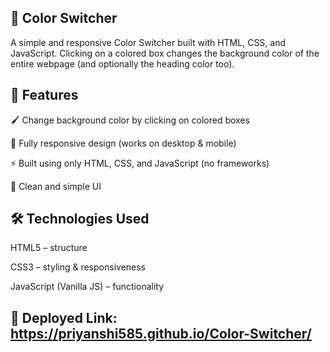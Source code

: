 ## 🎨 Color Switcher

A simple and responsive Color Switcher built with HTML, CSS, and JavaScript.
Clicking on a colored box changes the background color of the entire webpage (and optionally the heading color too).

## 🚀 Features

🖌️ Change background color by clicking on colored boxes

📱 Fully responsive design (works on desktop & mobile)

⚡ Built using only HTML, CSS, and JavaScript (no frameworks)

🎯 Clean and simple UI
  

## 🛠️ Technologies Used

HTML5 – structure

CSS3 – styling & responsiveness

JavaScript (Vanilla JS) – functionality


## 🙌 Deployed Link: https://priyanshi585.github.io/Color-Switcher/
